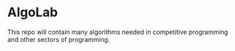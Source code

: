 # AlgoLab
This repo will contain many algorithms needed in competitive programming and other sectors of programming.
